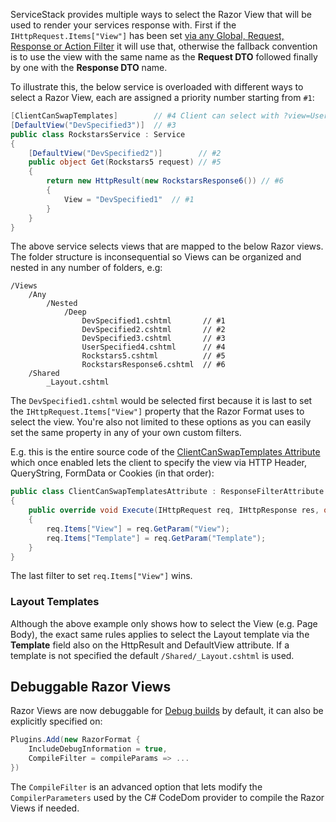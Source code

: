 ServiceStack provides multiple ways to select the Razor View that will be used to render your services response with. First if the `IHttpRequest.Items["View"]` has been set [via any Global, Request, Response or Action Filter](https://github.com/ServiceStack/ServiceStack/wiki/Order-of-Operations) it will use that, otherwise the fallback convention is to use the view with the same name as the **Request DTO** followed finally by one with the **Response DTO** name.

To illustrate this, the below service is overloaded with different ways to select a Razor View, each are assigned a priority number starting from `#1`:

```csharp
[ClientCanSwapTemplates]        // #4 Client can select with ?view=UserSpecified4
[DefaultView("DevSpecified3")]  // #3 
public class RockstarsService : Service 
{
    [DefaultView("DevSpecified2")]        // #2 
    public object Get(Rockstars5 request) // #5
    {
        return new HttpResult(new RockstarsResponse6()) // #6
        {
            View = "DevSpecified1"  // #1
        }
    }
}
```

The above service selects views that are mapped to the below Razor views. The folder structure is inconsequential so Views can be organized and nested in any number of folders, e.g:

    /Views
        /Any            
            /Nested
                /Deep
                    DevSpecified1.cshtml       // #1
                    DevSpecified2.cshtml       // #2
                    DevSpecified3.cshtml       // #3
                    UserSpecified4.cshtml      // #4
                    Rockstars5.cshtml          // #5
                    RockstarsResponse6.cshtml  // #6
        /Shared
            _Layout.cshtml

The `DevSpecified1.cshtml` would be selected first because it is last to set the `IHttpRequest.Items["View"]` property that the Razor Format uses to select the view. You're also not limited to these options as you can easily set the same property in any of your own custom filters. 

E.g. this is the entire source code of the [ClientCanSwapTemplates Attribute](https://github.com/ServiceStack/ServiceStack/blob/master/src/ServiceStack.ServiceInterface/ClientCanSwapTemplatesAttribute.cs) which once enabled lets the client to specify the view via HTTP Header, QueryString, FormData or Cookies (in that order):

```csharp
public class ClientCanSwapTemplatesAttribute : ResponseFilterAttribute
{
    public override void Execute(IHttpRequest req, IHttpResponse res, object requestDto)
    {
        req.Items["View"] = req.GetParam("View");
        req.Items["Template"] = req.GetParam("Template");
    }
}
```

The last filter to set `req.Items["View"]` wins.

### Layout Templates

Although the above example only shows how to select the View (e.g. Page Body), the exact same rules applies to select the Layout template via the **Template** field also on the HttpResult and DefaultView attribute. If a template is not specified the default `/Shared/_Layout.cshtml` is used.

## Debuggable Razor Views

Razor Views are now debuggable for 
[Debug builds](https://github.com/ServiceStack/ServiceStack/wiki/Debugging#debugmode) by default, it can also be explicitly specified on:

```csharp
Plugins.Add(new RazorFormat {
    IncludeDebugInformation = true,
    CompileFilter = compileParams => ...
})
```

The `CompileFilter` is an advanced option that lets modify the `CompilerParameters` used by the C# CodeDom provider to compile the Razor Views if needed. 

